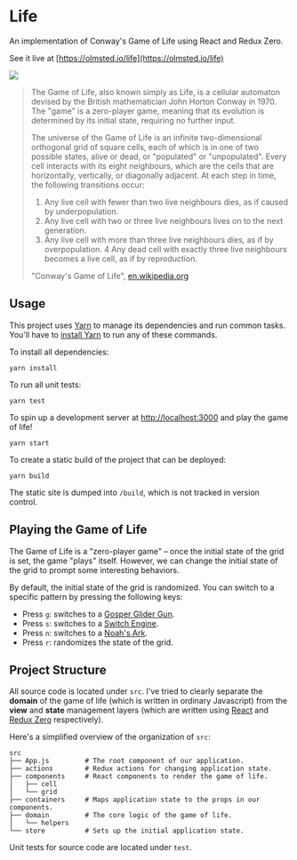 Life
====

An implementation of Conway's Game of Life using React and Redux Zero.

See it live at [https://olmsted.io/life](https://olmsted.io/life)

<img src="https://olmsted.io/images/life.gif">

> The Game of Life, also known simply as Life, is a cellular automaton devised by the British mathematician John Horton Conway in 1970.
> The "game" is a zero-player game, meaning that its evolution is determined by its initial state, requiring no further input.
>
> The universe of the Game of Life is an infinite two-dimensional orthogonal grid of square cells, each of which is in one of two possible 
> states, alive or dead, or "populated" or "unpopulated". Every cell interacts with its eight neighbours, which are the cells that are 
> horizontally, vertically, or diagonally adjacent. At each step in time, the following transitions occur:
>
>  1. Any live cell with fewer than two live neighbours dies, as if caused by underpopulation.
>  2. Any live cell with two or three live neighbours lives on to the next generation.
>  3. Any live cell with more than three live neighbours dies, as if by overpopulation.
>  4 Any dead cell with exactly three live neighbours becomes a live cell, as if by reproduction.
>
> "Conway's Game of Life", [en.wikipedia.org](https://en.wikipedia.org/wiki/Conway%27s_Game_of_Life)

Usage
-----

This project uses [Yarn](https://github.com/yarnpkg/yarn) to manage its dependencies and run common tasks. You'll have to 
[install Yarn](https://yarnpkg.com/en/docs/install) to run any of these commands.

To install all dependencies:

```
yarn install
```

To run all unit tests:

```
yarn test
```

To spin up a development server at [http://localhost:3000](http://localhost:3000) and play the game of life!

```
yarn start
```

To create a static build of the project that can be deployed:

```
yarn build
```

The static site is dumped into `/build`, which is not tracked in version control.

Playing the Game of Life
------------------------

The Game of Life is a "zero-player game" – once the initial state of the grid is set, the game "plays" itself. However, we can change the initial state of the grid to prompt some interesting behaviors. 

By default, the initial state of the grid is randomized. You can switch to a specific pattern by pressing the following keys:

* Press `g`: switches to a [Gosper Glider Gun](http://www.conwaylife.com/w/index.php?title=Gosper_glider_gun).
* Press `s`: switches to a [Switch Engine](http://www.conwaylife.com/w/index.php?title=Switch_engine).
* Press `n`: switches to a [Noah's Ark](http://www.conwaylife.com/wiki/Noah%27s_ark).
* Press `r`: randomizes the state of the grid.


Project Structure
-----------------

All source code is located under `src`. I've tried to clearly separate the __domain__ of the game of life (which is written in ordinary Javascript) from the __view__ and __state__ management layers (which are written using [React](https://github.com/facebook/react) and [Redux Zero](https://github.com/concretesolutions/redux-zero/blob/master/README.md) respectively).

Here's a simplified overview of the organization of `src`:

```
src
├── App.js         # The root component of our application.
├── actions        # Redux actions for changing application state.
├── components     # React components to render the game of life.
│   ├── cell
│   └── grid
├── containers     # Maps application state to the props in our components.
├── domain         # The core logic of the game of life.
│   └── helpers
└── store          # Sets up the initial application state.
```

Unit tests for source code are located under `test`.
